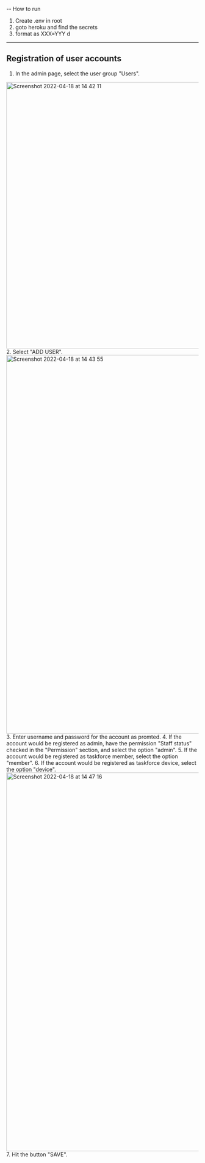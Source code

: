 -- How to run
1. Create .env in root
2. goto heroku and find the secrets
3. format as XXX=YYY
d


---
## Registration of user accounts
1. In the admin page, select the user group "Users".
<img width="696" alt="Screenshot 2022-04-18 at 14 42 11" src="https://user-images.githubusercontent.com/67239147/163767098-e332209b-bb6d-4f2f-a3be-f53eb98fc06b.png">
2. Select "ADD USER".
<img width="989" alt="Screenshot 2022-04-18 at 14 43 55" src="https://user-images.githubusercontent.com/67239147/163767393-2201b4f4-bf36-4ef2-9566-0efb4df86d0d.png">
3. Enter username and password for the account as promted.  
4. If the account would be registered as admin, have the permission "Staff status" checked in the "Permission" section, and select the option "admin".  
5. If the account would be registered as taskforce member, select the option "member".  
6. If the account would be registered as taskforce device, select the option "device".  
<img width="989" alt="Screenshot 2022-04-18 at 14 47 16" src="https://user-images.githubusercontent.com/67239147/163767515-1c387584-f4bd-4d7b-85e0-3956f026d575.png">
7. Hit the button "SAVE".
